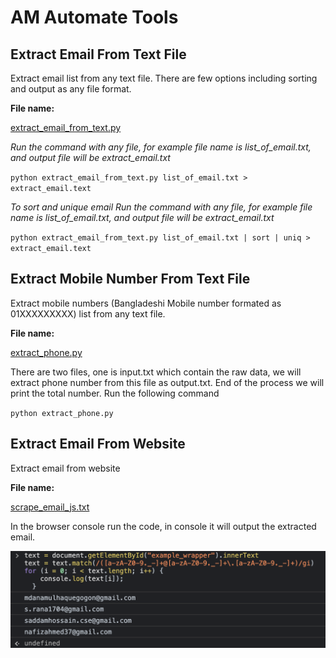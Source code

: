 # AM Automate Tools

## Extract Email From Text File

Extract email list from any text file. There are few options including sorting and output as any file format.

**File name:**

[extract_email_from_text.py](extract_email_from_text.py)

*Run the command with any file, for example file name is list_of_email.txt, and output file will be extract_email.txt*

`python extract_email_from_text.py list_of_email.txt > extract_email.text`

*To sort and unique email Run the command with any file, for example file name is list_of_email.txt, and output file will be extract_email.txt*

`python extract_email_from_text.py list_of_email.txt | sort | uniq > extract_email.text`


## Extract Mobile Number From Text File

Extract mobile numbers (Bangladeshi Mobile number formated as 01XXXXXXXXX) list from any text file. 

**File name:**

[extract_phone.py](extract_phone.py)

There are two files, one is input.txt which contain the raw data, we will extract phone number from this file as output.txt. End of the process we will print the total number. Run the following command

`python extract_phone.py`

## Extract Email From Website

Extract email from website

**File name:**

[scrape_email_js.txt](scrape_email_js.txt)

In the browser console run the code, in console it will output the extracted email.

![scrape email from website](image/scrape_email_web.png)
